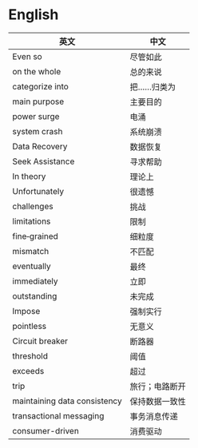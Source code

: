 # English

英文 | 中文
--- | ---
Even so | 尽管如此
on the whole | 总的来说
categorize into | 把……归类为
main purpose | 主要目的
power surge | 电涌
system crash | 系统崩溃
Data Recovery | 数据恢复
Seek Assistance | 寻求帮助
In theory | 理论上
Unfortunately | 很遗憾
challenges | 挑战
limitations | 限制
fine‑grained | 细粒度
mismatch | 不匹配
eventually | 最终
immediately | 立即
outstanding | 未完成
Impose | 强制实行
pointless | 无意义
Circuit breaker | 断路器
threshold | 阈值
exceeds | 超过
trip | 旅行；电路断开
maintaining data consistency | 保持数据一致性
transactional messaging | 事务消息传递
consumer-driven | 消费驱动
